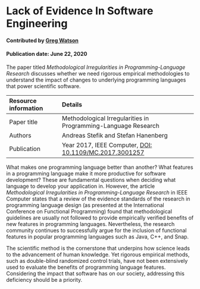 # Lack of Evidence In Software Engineering

#### Contributed by [Greg Watson](https://github.com/jarrah42)

#### Publication date: June 22, 2020
 
The paper titled *Methodological Irregularities in Programming-Language Research* discusses whether we need rigorous empirical methodologies to understand the impact of changes to underlying programming languages that power scientific software.

Resource information | Details
:--- | :--- 
Paper title  | Methodological Irregularities in Programming-Language Research
Authors | Andreas Stefik and Stefan Hanenberg
Publication | Year 2017, IEEE Computer, [DOI: 10.1109/MC.2017.3001257](https://ieeexplore.ieee.org/document/7999115)


What makes one programming language better than another? What features in a programming language make it more productive for software development? These are fundamental questions when deciding what language to develop your application in. However,  the article *Methodological Irregularities in Programming-Language Research* in IEEE Computer states that a review of the 
evidence standards of the research in programming language design (as presented at the International Conference on Functional Programming) found that methodological guidelines are usually not followed to provide empirically verified benefits of new features in programming languages. Nevertheless, the research community continues to successfully argue for the inclusion of functional features in popular programming languages such as Java, C++, and Snap.

The scientific method is the cornerstone that underpins how science leads to the advancement of human knowledge. Yet rigorous empirical methods, such as double-blind randomized control trials, have not been extensively used to evaluate the benefits of programming language features. Considering the impact that software has on our society, addressing this deficiency should be a priority.

 
 
<!---
Publish: yes
Categories: Development 
Topics: Programming languages
Level: 2
Prerequisites: none
Aggregate: none
--->
